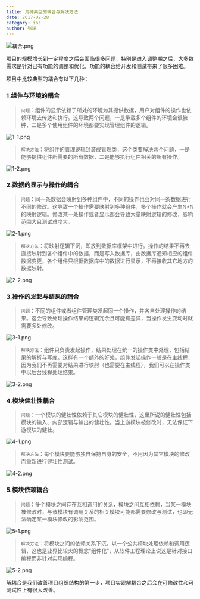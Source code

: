 ```yaml
---
title: 几种典型的耦合与解决方法
date: 2017-02-28
category: ios
author: 张琦
---
```


![耦合.png](http://upload-images.jianshu.io/upload_images/3667125-f08e0982fdcfdfd3.png?imageMogr2/auto-orient/strip%7CimageView2/2/w/1240)

项目的规模增长到一定程度之后会面临很多问题，特别是进入调整期之后，大多数需求是针对已有功能的调整和优化，功能的耦合给开发和测试带来了很多困难。

项目中比较典型的耦合有以下几种：

### 1.组件与环境的耦合
>`问题`：组件的显示依赖于所处的环境为其提供数据，用户对组件的操作也依赖环境去传达和执行。这导致两个问题，一是承载多个组件的环境会很臃肿，二是多个使用组件的环境都要实现管理组件的逻辑。

![1-1.png](http://upload-images.jianshu.io/upload_images/3667125-db4bd74f47e36cae.png?imageMogr2/auto-orient/strip%7CimageView2/2/w/1240)

>`解决方法`：将组件的管理逻辑封装成管理类，这个类要解决两个问题，一是能够提供组件所需要的所有数据，二是能够执行组件相关的所有操作。

![1-2.png](http://upload-images.jianshu.io/upload_images/3667125-b2b10a844cafd1f5.png?imageMogr2/auto-orient/strip%7CimageView2/2/w/1240)

### 2.数据的显示与操作的耦合
>`问题`：同一条数据会映射到多种组件中，不同的操作也会对同一条数据进行不同的修改。这导致一个操作需要映射到多种组件，多个操作就会产生N*N的映射逻辑。修改某一处操作或者显示都会导致大量映射逻辑的修改，影响范围大且测试难度大。

![2-1.png](http://upload-images.jianshu.io/upload_images/3667125-0b43928c28bb60f5.png?imageMogr2/auto-orient/strip%7CimageView2/2/w/1240)

>`解决方法`：将映射逻辑下沉，即放到数据库框架中进行。操作的结果不再去直接映射到各个组件中的数据，而是写入数据库，由数据库通知相应的组件数据变更，各个组件只根据数据库中的数据进行显示，不再接收其它地方的数据映射。

![2-2.png](http://upload-images.jianshu.io/upload_images/3667125-8f8104ea0af60d12.png?imageMogr2/auto-orient/strip%7CimageView2/2/w/1240)

### 3.操作的发起与结果的耦合
>`问题`：不同的组件或者组件管理类发起同一个操作，并各自处理操作的结果。这会导致处理操作结果的逻辑冗余且可能有差异，当操作发生变动时就需要多处修改。

![3-1.png](http://upload-images.jianshu.io/upload_images/3667125-2c648f8df485cb48.png?imageMogr2/auto-orient/strip%7CimageView2/2/w/1240)

>`解决方法`：组件只负责发起操作，结果处理在统一的操作类中处理，包括结果的解析与写库。这样有一个额外的好处，组件发起操作一般是在主线程，因为我们不再需要对结果进行映射（也需要在主线程），我们可以在操作类中以后台线程处理结果。

![3-2.png](http://upload-images.jianshu.io/upload_images/3667125-44af0705151ea394.png?imageMogr2/auto-orient/strip%7CimageView2/2/w/1240)

### 4.模块健壮性耦合
>`问题`：一个模块的健壮性依赖于其它模块的健壮性，这里所说的健壮性包括模块的输入、内部逻辑与输出的健壮性。当上游模块被修改时，无法保证下游模块的健壮。

![4-1.png](http://upload-images.jianshu.io/upload_images/3667125-0f1447bee68153d8.png?imageMogr2/auto-orient/strip%7CimageView2/2/w/1240)

>`解决方法`：每个模块要能够独自保持自身的安全，不用因为其它模块的修改而重新进行健壮性测试。

![4-2.png](http://upload-images.jianshu.io/upload_images/3667125-16fc6ab5bda7a9eb.png?imageMogr2/auto-orient/strip%7CimageView2/2/w/1240)

### 5.模块依赖耦合
>`问题`：多个模块之间存在互相调用的关系，模块之间互相依赖，当某一模块被修改时，与该模块有调用关系的相关模块可能都需要修改与测试，也即无法确定某一模块修改的影响范围。

![5-1.png](http://upload-images.jianshu.io/upload_images/3667125-bda4941752426ef7.png?imageMogr2/auto-orient/strip%7CimageView2/2/w/1240)

>`解决方法`：将模块之间的依赖关系下沉，以一个公共模块处理依赖和调用逻辑，这也是业界比较火的概念“组件化”，从软件工程理论上说这是针对接口编程而非针对实现编程。

![5-2.png](http://upload-images.jianshu.io/upload_images/3667125-e970d161505cae63.png?imageMogr2/auto-orient/strip%7CimageView2/2/w/1240)

解耦合是我们改善项目组织结构的第一步，项目实现解耦合之后会在可修改性和可测试性上有很大改善。